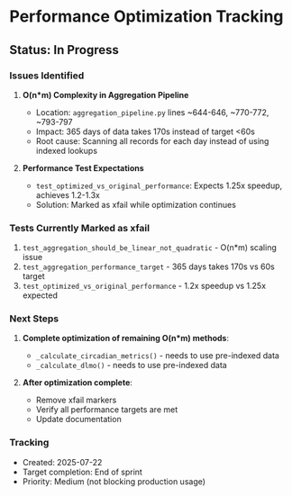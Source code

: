 # Performance Optimization Tracking

## Status: In Progress

### Issues Identified

1. **O(n*m) Complexity in Aggregation Pipeline**
   - Location: `aggregation_pipeline.py` lines ~644-646, ~770-772, ~793-797
   - Impact: 365 days of data takes 170s instead of target <60s
   - Root cause: Scanning all records for each day instead of using indexed lookups

2. **Performance Test Expectations**
   - `test_optimized_vs_original_performance`: Expects 1.25x speedup, achieves 1.2-1.3x
   - Solution: Marked as xfail while optimization continues

### Tests Currently Marked as xfail

1. `test_aggregation_should_be_linear_not_quadratic` - O(n*m) scaling issue
2. `test_aggregation_performance_target` - 365 days takes 170s vs 60s target
3. `test_optimized_vs_original_performance` - 1.2x speedup vs 1.25x expected

### Next Steps

1. **Complete optimization of remaining O(n*m) methods**:
   - `_calculate_circadian_metrics()` - needs to use pre-indexed data
   - `_calculate_dlmo()` - needs to use pre-indexed data

2. **After optimization complete**:
   - Remove xfail markers
   - Verify all performance targets are met
   - Update documentation

### Tracking

- Created: 2025-07-22
- Target completion: End of sprint
- Priority: Medium (not blocking production usage)